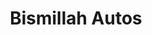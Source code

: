 ---
title: "Bismillah Autos"
url: /karachi/bismillah-autos-plot-ls-64-sector-5c-1-sector-5-c-1-new-karachi-town/
shop: motorcycle
---